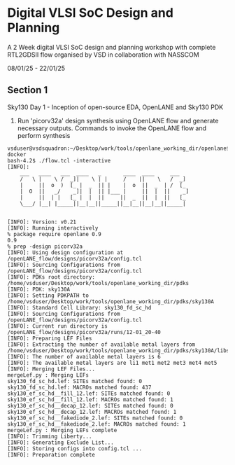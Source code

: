 
# Digital VLSI SoC Design and Planning

A 2 Week digital VLSI SoC design and planning workshop with complete RTL2GDSII flow organised by VSD in collaboration with NASSCOM

08/01/25 - 22/01/25


## Section 1
Sky130 Day 1 - Inception of open-source EDA, OpenLANE and Sky130 PDK

1. Run 'picorv32a' design synthesis using OpenLANE flow and generate necessary outputs.
Commands to invoke the OpenLANE flow and perform synthesis

```
vsduser@vsdsquadron:~/Desktop/work/tools/openlane_working_dir/openlane$ docker
bash-4.2$ ./flow.tcl -interactive
[INFO]: 
	___   ____   ___  ____   _       ____  ____     ___
	/   \ |    \ /  _]|    \ | |     /    ||    \   /  _]
	|     ||  o  )  [_ |  _  || |    |  o  ||  _  | /  [_
	|  O  ||   _/    _]|  |  || |___ |     ||  |  ||    _]
	|     ||  | |   [_ |  |  ||     ||  _  ||  |  ||   [_
	\___/ |__| |_____||__|__||_____||__|__||__|__||_____|


[INFO]: Version: v0.21
[INFO]: Running interactively
% package require openlane 0.9
0.9
% prep -design picorv32a 
[INFO]: Using design configuration at /openLANE_flow/designs/picorv32a/config.tcl
[INFO]: Sourcing Configurations from /openLANE_flow/designs/picorv32a/config.tcl
[INFO]: PDKs root directory: /home/vsduser/Desktop/work/tools/openlane_working_dir/pdks
[INFO]: PDK: sky130A
[INFO]: Setting PDKPATH to /home/vsduser/Desktop/work/tools/openlane_working_dir/pdks/sky130A
[INFO]: Standard Cell Library: sky130_fd_sc_hd
[INFO]: Sourcing Configurations from /openLANE_flow/designs/picorv32a/config.tcl
[INFO]: Current run directory is /openLANE_flow/designs/picorv32a/runs/12-01_20-40
[INFO]: Preparing LEF Files
[INFO]: Extracting the number of available metal layers from /home/vsduser/Desktop/work/tools/openlane_working_dir/pdks/sky130A/libs.ref/sky130_fd_sc_hd/techlef/sky130_fd_sc_hd.tlef
[INFO]: The number of available metal layers is 6
[INFO]: The available metal layers are li1 met1 met2 met3 met4 met5
[INFO]: Merging LEF Files...
mergeLef.py : Merging LEFs
sky130_fd_sc_hd.lef: SITEs matched found: 0
sky130_fd_sc_hd.lef: MACROs matched found: 437
sky130_ef_sc_hd__fill_12.lef: SITEs matched found: 0
sky130_ef_sc_hd__fill_12.lef: MACROs matched found: 1
sky130_ef_sc_hd__decap_12.lef: SITEs matched found: 0
sky130_ef_sc_hd__decap_12.lef: MACROs matched found: 1
sky130_ef_sc_hd__fakediode_2.lef: SITEs matched found: 0
sky130_ef_sc_hd__fakediode_2.lef: MACROs matched found: 1
mergeLef.py : Merging LEFs complete
[INFO]: Trimming Liberty...
[INFO]: Generating Exclude List...
[INFO]: Storing configs into config.tcl ...
[INFO]: Preparation complete

```








